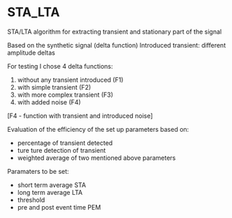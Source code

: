 # STA_LTA
STA/LTA algorithm for extracting transient and stationary part of the signal


Based on the synthetic signal (delta function)
Introduced transient: different amplitude deltas

For testing I chose 4 delta functions:
1. without any transient introduced (F1)
2. with simple transient (F2)
3. with more complex transient (F3)
4. with added noise (F4)

[F4 - function with transient and introduced noise]

Evaluation of the efficiency of the set up parameters based on:
  - percentage of transient detected
  - ture ture detection of transient
  - weighted average of two mentioned above parameters
  

Paramaters to be set:
- short term average STA
- long term average LTA
- threshold
- pre and post event time PEM
